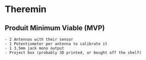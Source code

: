 # Theremin

## Produit Minimum Viable (MVP)

    - 2 Antennas with their sensor
    - 1 Potentiometer per antenna to calibrate it
    - 1 3.5mm jack mono output
    - Project box (probably 3D printed, or bought off the shelf)
